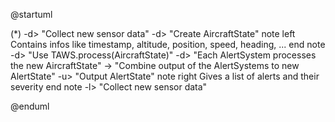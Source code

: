 @startuml

(*) -d> "Collect new sensor data"
 -d> "Create AircraftState"
note left
Contains infos like
timestamp, altitude, 
position, speed, heading, ...
end note
 -d> "Use TAWS.process(AircraftState)"
 -d> "Each AlertSystem processes
the new AircraftState"
 -> "Combine output of the
AlertSystems to new AlertState"
 -u> "Output AlertState"
note right
Gives a list of alerts
and their severity
end note
 -l> "Collect new sensor data"

@enduml